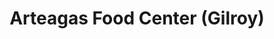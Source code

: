 ---
title: "Arteagas Food Center (Gilroy)"
url: /gilroy/arteagas-food-center-gilroy/
shop: Supermarkt
---